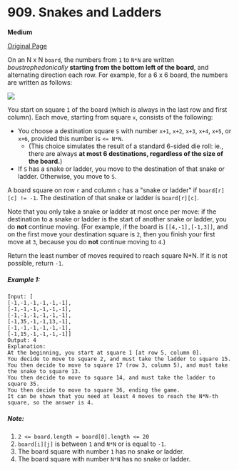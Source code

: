 # 909. Snakes and Ladders

**Medium**

[Original Page](https://leetcode.com/problems/snakes-and-ladders/)

On an N x N `board`, the numbers from `1` to `N*N` are written _boustrophedonically_ __starting from the bottom left of the board__, and alternating direction each row.  For example, for a 6 x 6 board, the numbers are written as follows:

![](https://assets.leetcode.com/uploads/2018/09/23/snakes.png)

You start on square `1` of the board (which is always in the last row and first column).  Each move, starting from square `x`, consists of the following:

- You choose a destination square `S` with number `x+1`, `x+2`, `x+3`, `x+4`, `x+5`, or `x+6`, provided this number is `<= N*N`.
  - (This choice simulates the result of a standard 6-sided die roll: ie., there are always __at most 6 destinations, regardless of the size of the board.__)
- If `S` has a snake or ladder, you move to the destination of that snake or ladder.  Otherwise, you move to `S`.

A board square on row `r` and column `c` has a "snake or ladder" if `board[r][c] != -1`.  The destination of that snake or ladder is `board[r][c]`.

Note that you only take a snake or ladder at most once per move: if the destination to a snake or ladder is the start of another snake or ladder, you do __not__ continue moving.  (For example, if the board is `[[4,-1],[-1,3]]`, and on the first move your destination square is `2`, then you finish your first move at `3`, because you do __not__ continue moving to `4`.)

Return the least number of moves required to reach square N*N.  If it is not possible, return `-1`.

##### Example 1:
```
Input: [
[-1,-1,-1,-1,-1,-1],
[-1,-1,-1,-1,-1,-1],
[-1,-1,-1,-1,-1,-1],
[-1,35,-1,-1,13,-1],
[-1,-1,-1,-1,-1,-1],
[-1,15,-1,-1,-1,-1]]
Output: 4
Explanation: 
At the beginning, you start at square 1 [at row 5, column 0].
You decide to move to square 2, and must take the ladder to square 15.
You then decide to move to square 17 (row 3, column 5), and must take the snake to square 13.
You then decide to move to square 14, and must take the ladder to square 35.
You then decide to move to square 36, ending the game.
It can be shown that you need at least 4 moves to reach the N*N-th square, so the answer is 4.
```

##### Note:
1. `2 <= board.length = board[0].length <= 20`
2. `board[i][j]` is between `1` and `N*N` or is equal to `-1`.
3. The board square with number `1` has no snake or ladder.
4. The board square with number `N*N` has no snake or ladder.
